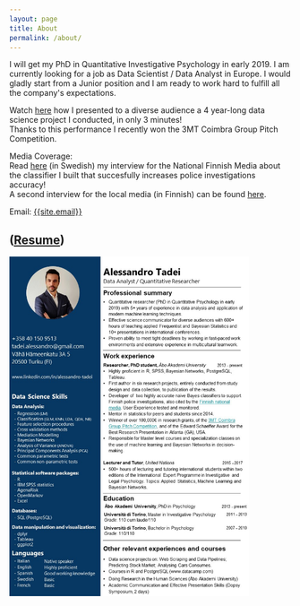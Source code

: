 ```yaml
---
layout: page
title: About
permalink: /about/
---
```

<p>
I will get my PhD in Quantitative Investigative Psychology in early 2019. I am currently looking for a job as Data Scientist / Data Analyst in Europe. I would gladly start from a Junior position and I am ready to work hard to fulfill all the company's expectations.
</p>
<p>
Watch <a href="https://mega.nz/#!RJlTkQKD!ArKKBN0mkP0wU47evSBaso6mFlC9KXjMxS9VhWXykW4" target="_blank">here</a> how I presented to a diverse audience a 4 year-long data science project I conducted, in only 3 minutes! 
 <br>
Thanks to this performance I recently won the 3MT Coimbra Group Pitch Competition.
</p>
<p>
Media Coverage:
  <br>
Read <a href="https://svenska.yle.fi/artikel/2018/04/12/undersokning-av-sexuella-overgrepp-pa-barn-ska-forbattras-med-hjalp-av-ny" target="_blank">here</a> (in Swedish) my interview for the National Finnish Media about the classifier I built that succesfully increases police investigations accuracy! 
  <br>
 A second interview for the local media (in Finnish) can be found <a href="https://www.kaleva.fi/uutiset/kotimaa/poliisi-saa-virtuaalilapsen-harjoituskumppaniksi-suomessa-kehitetty-ohjelma-viron-poliisin-testiin/771164" target="_blank">here</a>.
 </p>

Email: <a href="mailto:{{site.email}}?Subject=From Blog Site:">{{site.email}}</a>

 ## (<a href="https://github.com/AlessandroTadei/AlessandroTadei.github.io/blob/master/static/pdfs/CV.pdf">Resume</a>)
 
<img src="https://github.com/AlessandroTadei/AlessandroTadei.github.io/blob/master/static/img/CV.jpg" alt="CV Alessandro Tadei" width="85%" height="85%">
